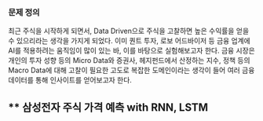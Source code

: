 ### 문제 정의
최근 주식을 시작하게 되면서, Data Driven으로 주식을 고찰하면 높은 수익률을 얻을 수 있으리라는 생각을 가지게 되었다.
이미 퀀트 투자, 로보 어드바이저 등 금융 업계에 AI를 적용하려는 움직임이 많이 있는 바, 이를 바탕으로 실험해보고자 한다.
금융 시장은 개인의 투자 성향 등의 Micro Data와 증권사, 헤지펀드에서 산정하는 지수, 정책 등의 Macro Data에 대해 고찰이 필요한 고도로 복잡한 도메인이라는 생각이 들어 여러 금융 데이터를 통해 인사이트를 얻어보고자 한다.

## ** 삼성전자 주식 가격 예측 with RNN, LSTM
